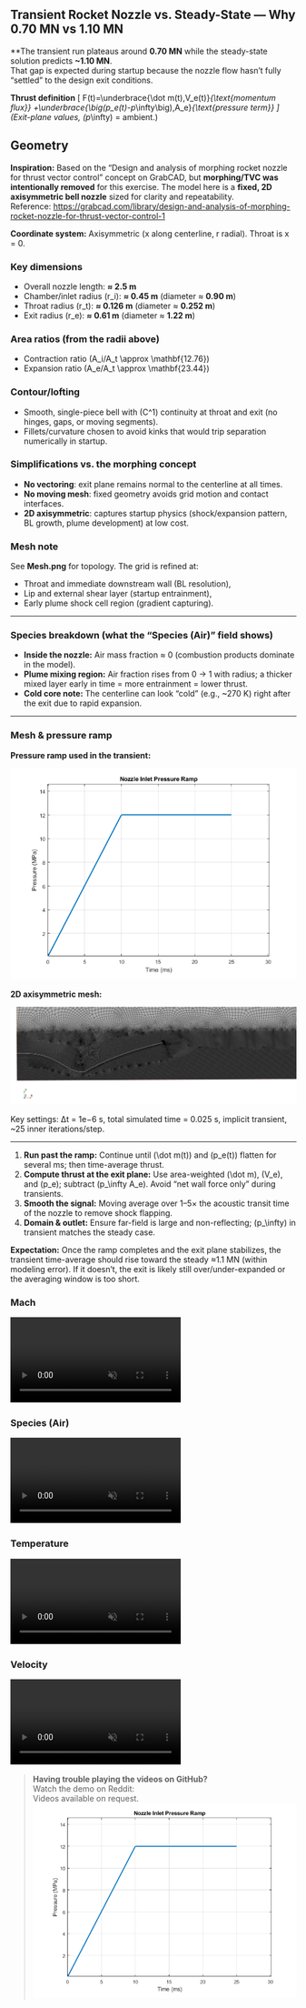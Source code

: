 ## Transient Rocket Nozzle vs. Steady-State — Why 0.70 MN vs 1.10 MN

**The transient run plateaus around **0.70 MN** while the steady-state solution predicts **~1.10 MN**.  
That gap is expected during startup because the nozzle flow hasn’t fully “settled” to the design exit conditions.

**Thrust definition**
\[
F(t)=\underbrace{\dot m(t)\,V_e(t)}_{\text{momentum flux}}
+\underbrace{\big(p_e(t)-p_\infty\big)\,A_e}_{\text{pressure term}}
\]
(Exit-plane values, \(p_\infty\) = ambient.)

## Geometry

**Inspiration:** Based on the “Design and analysis of morphing rocket nozzle for thrust vector control” concept on GrabCAD, but **morphing/TVC was intentionally removed** for this exercise. The model here is a **fixed, 2D axisymmetric bell nozzle** sized for clarity and repeatability.  
Reference: https://grabcad.com/library/design-and-analysis-of-morphing-rocket-nozzle-for-thrust-vector-control-1

**Coordinate system:** Axisymmetric (x along centerline, r radial). Throat is x = 0.

### Key dimensions
- Overall nozzle length: **≈ 2.5 m**
- Chamber/inlet radius \(r_i\): **≈ 0.45 m** (diameter ≈ **0.90 m**)
- Throat radius \(r_t\): **≈ 0.126 m** (diameter ≈ **0.252 m**)
- Exit radius \(r_e\): **≈ 0.61 m** (diameter ≈ **1.22 m**)

### Area ratios (from the radii above)
- Contraction ratio \(A_i/A_t \approx \mathbf{12.76}\)
- Expansion ratio \(A_e/A_t \approx \mathbf{23.44}\)

### Contour/lofting
- Smooth, single-piece bell with \(C^1\) continuity at throat and exit (no hinges, gaps, or moving segments).
- Fillets/curvature chosen to avoid kinks that would trip separation numerically in startup.

### Simplifications vs. the morphing concept
- **No vectoring**: exit plane remains normal to the centerline at all times.
- **No moving mesh**: fixed geometry avoids grid motion and contact interfaces.
- **2D axisymmetric**: captures startup physics (shock/expansion pattern, BL growth, plume development) at low cost.

### Mesh note
See **Mesh.png** for topology. The grid is refined at:
- Throat and immediate downstream wall (BL resolution),
- Lip and external shear layer (startup entrainment),
- Early plume shock cell region (gradient capturing).




---

### Species breakdown (what the “Species (Air)” field shows)
- **Inside the nozzle:** Air mass fraction ≈ 0 (combustion products dominate in the model).  
- **Plume mixing region:** Air fraction rises from 0 → 1 with radius; a thicker mixed layer early in time = more entrainment = lower thrust.  
- **Cold core note:** The centerline can look “cold” (e.g., ~270 K) right after the exit due to rapid expansion.
---

### Mesh & pressure ramp
**Pressure ramp used in the transient:**

![Pressure ramp](PressureRamp.png)

**2D axisymmetric mesh:**

![Mesh](Mesh.png)

Key settings: Δt = 1e−6 s, total simulated time = 0.025 s, implicit transient, ~25 inner iterations/step.

---

1. **Run past the ramp:** Continue until \(\dot m(t)\) and \(p_e(t)\) flatten for several ms; then time-average thrust.
2. **Compute thrust at the exit plane:** Use area-weighted \(\dot m\), \(V_e\), and \(p_e\); subtract \(p_\infty A_e\). Avoid “net wall force only” during transients.
3. **Smooth the signal:** Moving average over 1–5× the acoustic transit time of the nozzle to remove shock flapping.
4. **Domain & outlet:** Ensure far-field is large and non-reflecting; \(p_\infty\) in transient matches the steady case.

**Expectation:** Once the ramp completes and the exit plane stabilizes, the transient time-average should rise toward the steady ≈1.1 MN (within modeling error). If it doesn’t, the exit is likely still over/under-expanded or the averaging window is too short.


### Mach
<video controls muted playsinline loop style="max-width:100%;height:auto;">
  <source src="Media/Mach.mp4" type="video/mp4">
</video>

### Species (Air)
<video controls muted playsinline loop style="max-width:100%;height:auto;">
  <source src="Media/SpeciesAir.mp4" type="video/mp4">
</video>

### Temperature
<video controls muted playsinline loop style="max-width:100%;height:auto;">
  <source src="Media/Temp.mp4" type="video/mp4">
</video>

### Velocity
<video controls muted playsinline loop style="max-width:100%;height:auto;">
  <source src="Media/Velocity.mp4" type="video/mp4">
</video>

> **Having trouble playing the videos on GitHub?**  
> Watch the demo on Reddit:  
> Videos available on request.
[![Watch the video on Reddit](PressureRamp.png)](https://www.reddit.com/r/CFD/comments/1mm4p5g/transient_rocket_simulation/?new_reddit=true)

